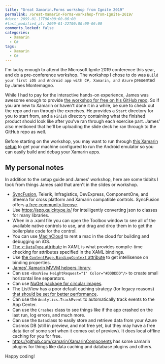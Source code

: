 ```yaml
---
title: "Great Xamarin.Forms workshop from Ignite 2019"
permalink: /Great-Xamarin-Forms-workshop-from-Ignite-2019/
#date: 2099-01-17T00:00:00-06:00
#last_modified_at: 2099-01-22T00:00:00-06:00
comments_locked: false
categories:
  - Xamarin
  - C#
tags:
  - Xamarin
  - C#
---
```


I'm lucky enough to attend the Microsoft Ignite 2019 conference this year, and do a pre-conference workshop.
The workshop I chose to do was `Build your first iOS and Android app with C#, Xamarin, and Azure` presented by James Montemagno.

While I had to pay for the interactive hands-on experience, James was awesome enough to provide [the workshop for free on his GitHub repo](https://github.com/jamesmontemagno/xamarin.forms-workshop).
So if you are new to Xamarin or haven't done it in a while, be sure to check out the repo and run through the exercises.
He provides a `Start` directory for you to start from, and a `Finish` directory containing what the finished product should look like after you've ran through each exercise part.
James' also mentioned that he'll be uploading the slide deck he ran through to the GitHub repo as well.

Before starting on the workshop, you may want to run through [this Xamarin setup](https://dotnet.microsoft.com/learn/xamarin/hello-world-tutorial/intro) to get your machine configured to run the Android emulator so you can easily build and debug your Xamarin apps.

## My personal notes

In addition to the setup guide and James' workshop, here are some tidbits I took from things James said that aren't in the slides or workshop.

- [SyncFusion](https://www.syncfusion.com), Telerik, Infragistics, DevExpress, ComponentOne, and Steema for cross platform and Xamarin compatible controls.
  SyncFusion offers [a free community license](https://www.syncfusion.com/products/communitylicense).
- Use <https://app.quicktype.io/> for intelligently converting json to classes for many libraries.
- When in a .xaml file you can open the Toolbox window to see all of the available native controls to use, and drag and drop them in to get the boilerplate code for the control.
- You can use [MacInCloud](https://www.macincloud.com) to rent a mac in the cloud for building and debugging on iOS.
- [The `x:DataType` attribute](https://github.com/jamesmontemagno/xamarin.forms-workshop/tree/master/Part%201%20-%20Displaying%20Data#displaying-data-1) in XAML is what provides compile-time checking for attributes specified in the XAML bindings.
- Use [the `ContentPage.BindingContext` attribute](https://github.com/jamesmontemagno/xamarin.forms-workshop/tree/master/Part%202%20-%20MVVM%20%26%20Data%20Binding#build-the-monkeys-user-interface) to get intellisense on binding properties.
- [James' Xamarin MVVM helpers library](https://github.com/jamesmontemagno/mvvm-helpers).
- Can use `<BoxView HeightRequest="1" Color="#DDDDDD"/>` to create small horizontal line separators.
- Can use [NuGet package for circular images](https://github.com/jamesmontemagno/xamarin.forms-workshop/tree/master/Part%203%20-%20Navigation#create-detailspagexaml-ui).
- The ListView has a poor default caching strategy (for legacy reasons) [that should be set for better performance](https://github.com/jamesmontemagno/xamarin.forms-workshop/tree/master/Part%205%20-%20Pull%20To%20Refresh%20%26%20ListView%20Optimizations#caching-strategy).
- Can use the `Analytics.TrackEvent` to automatically track events to the App Center.
- Can use the `Crashes` class to see things like if the app crashed on the last run, log errors, and much more.
- Can use the `Data`class to easily store and retrieve data from your Azure Cosmos DB (still in preview, and not free yet, but they may have a free data tier of some sort when it comes out of preview).
  It does local offline caching for you for free.
- <https://github.com/xamarin/XamarinComponents> has some xamarin plugins for things like data caching and database plugins and others.

Happy coding!
